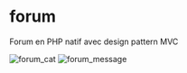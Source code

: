 # forum
 
Forum en PHP natif avec design pattern MVC

![forum_cat](https://user-images.githubusercontent.com/77323180/118270394-4dfbcc00-b4c0-11eb-8823-5f63bf64bed7.png)
![forum_message](https://user-images.githubusercontent.com/77323180/118270410-52c08000-b4c0-11eb-90be-9d14c17c39b5.png)


